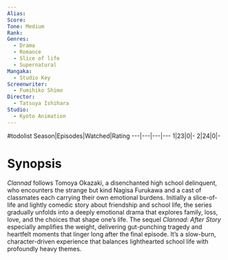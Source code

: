 ```yaml
---
Alias:
Score:
Tone: Medium
Rank:
Genres:
  - Drama
  - Romance
  - Slice of life
  - Supernatural
Mangaka:
  - Studio Key
Screenwriter:
  - Fumihiko Shimo
Director:
  - Tatsuya Ishihara
Studio:
  - Kyoto Animation
---
```

#todolist
Season|Episodes|Watched|Rating
---|---|---|---
1|23|0|-
2|24|0|-

# Synopsis
_Clannad_ follows Tomoya Okazaki, a disenchanted high school delinquent, who encounters the strange but kind Nagisa Furukawa and a cast of classmates each carrying their own emotional burdens. Initially a slice-of-life and lightly comedic story about friendship and school life, the series gradually unfolds into a deeply emotional drama that explores family, loss, love, and the choices that shape one’s life. The sequel _Clannad: After Story_ especially amplifies the weight, delivering gut-punching tragedy and heartfelt moments that linger long after the final episode. It’s a slow-burn, character-driven experience that balances lighthearted school life with profoundly heavy themes.